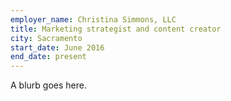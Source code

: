 ```yaml
---
employer_name: Christina Simmons, LLC
title: Marketing strategist and content creator
city: Sacramento 
start_date: June 2016
end_date: present
---
```


A blurb goes here.